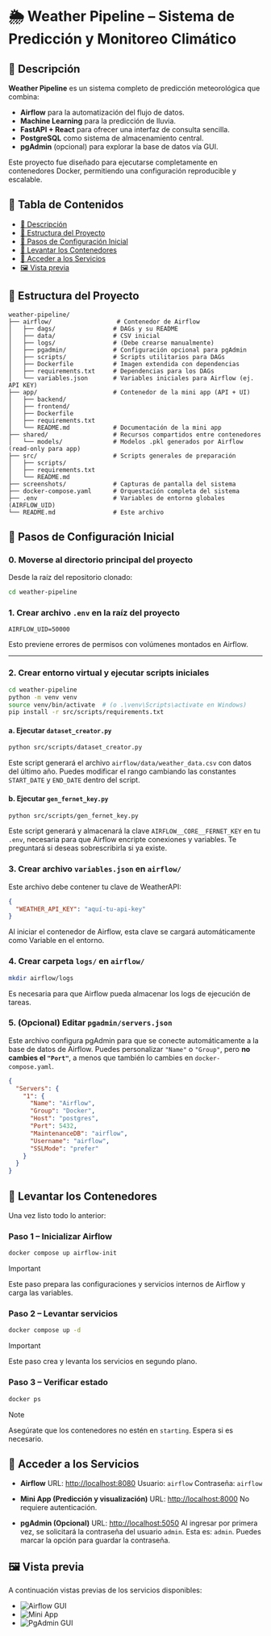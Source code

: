 # 🌦️ Weather Pipeline – Sistema de Predicción y Monitoreo Climático

## 📝 Descripción

**Weather Pipeline** es un sistema completo de predicción meteorológica que combina:

* **Airflow** para la automatización del flujo de datos.
* **Machine Learning** para la predicción de lluvia.
* **FastAPI + React** para ofrecer una interfaz de consulta sencilla.
* **PostgreSQL** como sistema de almacenamiento central.
* **pgAdmin** (opcional) para explorar la base de datos vía GUI.

Este proyecto fue diseñado para ejecutarse completamente en contenedores Docker, permitiendo una configuración reproducible y escalable.

## 📑 Tabla de Contenidos

* [📝 Descripción](#-descripción)
* [📁 Estructura del Proyecto](#-estructura-del-proyecto)
* [🚀 Pasos de Configuración Inicial](#-pasos-de-configuración-inicial)
* [🐳 Levantar los Contenedores](#-levantar-los-contenedores)
* [🔗 Acceder a los Servicios](#-acceder-a-los-servicios)
* [🖼️ Vista previa](#️-vista-previa)

## 📁 Estructura del Proyecto

```text
weather-pipeline/
├── airflow/                  # Contenedor de Airflow
│   ├── dags/                # DAGs y su README
│   ├── data/                # CSV inicial
│   ├── logs/                # (Debe crearse manualmente)
│   ├── pgadmin/             # Configuración opcional para pgAdmin
│   ├── scripts/             # Scripts utilitarios para DAGs
│   ├── Dockerfile           # Imagen extendida con dependencias
│   ├── requirements.txt     # Dependencias para los DAGs
│   └── variables.json       # Variables iniciales para Airflow (ej. API KEY)
├── app/                     # Contenedor de la mini app (API + UI)
│   ├── backend/
│   ├── frontend/
│   ├── Dockerfile
│   ├── requirements.txt
│   └── README.md            # Documentación de la mini app
├── shared/                  # Recursos compartidos entre contenedores
│   └── models/              # Modelos .pkl generados por Airflow (read-only para app)
├── src/                     # Scripts generales de preparación
│   ├── scripts/
│   ├── requirements.txt
│   └── README.md
├── screenshots/             # Capturas de pantalla del sistema
├── docker-compose.yaml      # Orquestación completa del sistema
├── .env                     # Variables de entorno globales (AIRFLOW_UID)
└── README.md                # Este archivo
```

## 🚀 Pasos de Configuración Inicial

### 0. Moverse al directorio principal del proyecto

Desde la raíz del repositorio clonado:

```bash
cd weather-pipeline
```

### 1. Crear archivo `.env` en la raíz del proyecto

```env
AIRFLOW_UID=50000
```

Esto previene errores de permisos con volúmenes montados en Airflow.

---

### 2. Crear entorno virtual y ejecutar scripts iniciales

```bash
cd weather-pipeline
python -m venv venv
source venv/bin/activate  # (o .\venv\Scripts\activate en Windows)
pip install -r src/scripts/requirements.txt
```

#### a. Ejecutar `dataset_creator.py`

```bash
python src/scripts/dataset_creator.py
```

Este script generará el archivo `airflow/data/weather_data.csv` con datos del último año. Puedes modificar el rango cambiando las constantes `START_DATE` y `END_DATE` dentro del script.

#### b. Ejecutar `gen_fernet_key.py`

```bash
python src/scripts/gen_fernet_key.py
```

Este script generará y almacenará la clave `AIRFLOW__CORE__FERNET_KEY` en tu `.env`, necesaria para que Airflow encripte conexiones y variables. Te preguntará si deseas sobrescribirla si ya existe.

### 3. Crear archivo `variables.json` en `airflow/`

Este archivo debe contener tu clave de WeatherAPI:

```json
{
  "WEATHER_API_KEY": "aquí-tu-api-key"
}
```

Al iniciar el contenedor de Airflow, esta clave se cargará automáticamente como Variable en el entorno.

### 4. Crear carpeta `logs/` en `airflow/`

```bash
mkdir airflow/logs
```

Es necesaria para que Airflow pueda almacenar los logs de ejecución de tareas.

### 5. (Opcional) Editar `pgadmin/servers.json`

Este archivo configura pgAdmin para que se conecte automáticamente a la base de datos de Airflow. Puedes personalizar `"Name"` o `"Group"`, pero **no cambies el `"Port"`**, a menos que también lo cambies en `docker-compose.yaml`.

```json
{
  "Servers": {
    "1": {
      "Name": "Airflow",
      "Group": "Docker",
      "Host": "postgres",
      "Port": 5432,
      "MaintenanceDB": "airflow",
      "Username": "airflow",
      "SSLMode": "prefer"
    }
  }
}
```

## 🐳 Levantar los Contenedores

Una vez listo todo lo anterior:

### Paso 1 – Inicializar Airflow

```bash
docker compose up airflow-init
```

> [!IMPORTANT]
> Este paso prepara las configuraciones y servicios internos de Airflow y carga las variables.

### Paso 2 – Levantar servicios

```bash
docker compose up -d
```

> [!IMPORTANT]
> Este paso crea y levanta los servicios en segundo plano.

### Paso 3 – Verificar estado

```bash
docker ps
```

> [!NOTE]
> Asegúrate que los contenedores no estén en `starting`. Espera si es necesario.

## 🔗 Acceder a los Servicios

* **Airflow**
  URL: [http://localhost:8080](http://localhost:8080)
  Usuario: `airflow`
  Contraseña: `airflow`

* **Mini App (Predicción y visualización)**
  URL: [http://localhost:8000](http://localhost:8000)
  No requiere autenticación.

* **pgAdmin (Opcional)**
  URL: [http://localhost:5050](http://localhost:5050)
  Al ingresar por primera vez, se solicitará la contraseña del usuario `admin`. Esta es: `admin`. Puedes marcar la opción para guardar la contraseña.

## 🖼️ Vista previa

A continuación vistas previas de los servicios disponibles:

* ![Airflow GUI](screenshots/airflow.png)
* ![Mini App](screenshots/weather-insights.png)
* ![PgAdmin GUI](screenshots/pgadmin.png)
